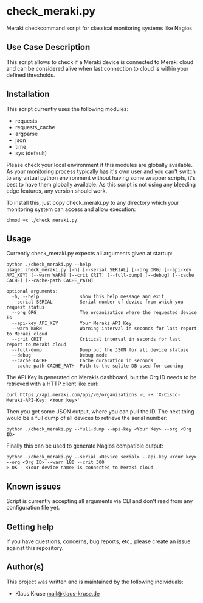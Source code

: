 # check_meraki.py

Meraki checkcommand script for classical monitoring systems like Nagios

## Use Case Description

This script allows to check if a Meraki device is connected to Meraki cloud and can be considered alive when last connection to cloud is within your defined thresholds.

## Installation

This script currently uses the following modules:

* requests
* requests_cache
* argparse
* json
* time
* sys (default)

Please check your local environment if this modules are globally available. As your monitoring process typically has it's own user and you can't switch to any virtual python environment without having some wrapper scripts, it's best to have them globally available. As this script is not using any bleeding edge features, any version should work.

To install this, just copy check_meraki.py to any directory which your monitoring system can access and allow execution:

`chmod +x ./check_meraki.py`

## Usage

Currently check_meraki.py expects all arguments given at startup:

```
python ./check_meraki.py --help
usage: check_meraki.py [-h] [--serial SERIAL] [--org ORG] [--api-key API_KEY] [--warn WARN] [--crit CRIT] [--full-dump] [--debug] [--cache CACHE] [--cache-path CACHE_PATH]

optional arguments:
  -h, --help               show this help message and exit
  --serial SERIAL          Serial number of device from which you request status
  --org ORG                The organization where the requested device is
  --api-key API_KEY        Your Meraki API Key
  --warn WARN              Warning interval in seconds for last report to Meraki cloud
  --crit CRIT              Critical interval in seconds for last report to Meraki cloud
  --full-dump              Dump out the JSON for all device statuse
  --debug                  Debug mode
  --cache CACHE            Cache duraration in seconds
  --cache-path CACHE_PATH  Path to the sqlite DB used for caching
```

The API Key is generated on Merakis dashboard, but the Org ID needs to be retrieved with a HTTP client like curl:

```
curl https://api.meraki.com/api/v0/organizations -L -H 'X-Cisco-Meraki-API-Key: <Your key>'
```

Then you get some JSON output, where you can pull the ID. The next thing would be a full dump of all devices to retrieve the serial number:

```
python ./check_meraki.py --full-dump --api-key <Your Key> --org <Org ID>
```

Finally this can be used to generate Nagios compatible output:

```
python ./check_meraki.py --serial <Device serial> --api-key <Your key> --org <Org ID> --warn 180 --crit 300
> OK - <Your device name> is connected to Meraki cloud
```

## Known issues

Script is currently accepting all arguments via CLI and don't read from any configuration file yet.

## Getting help

If you have questions, concerns, bug reports, etc., please create an issue against this repository.

## Author(s)

This project was written and is maintained by the following individuals:

* Klaus Kruse <mail@klaus-kruse.de>
